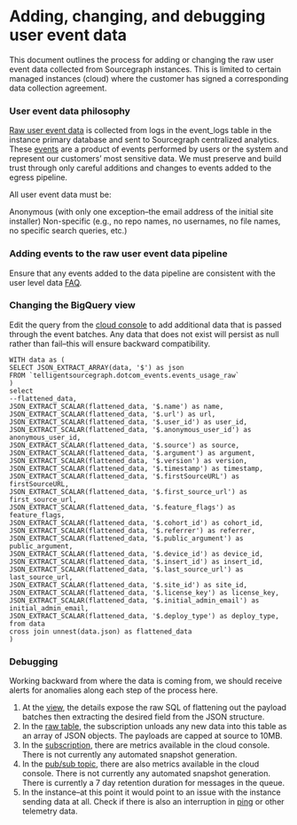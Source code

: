 # Adding, changing, and debugging user event data

This document outlines the process for adding or changing the raw user event data collected from Sourcegraph instances. This is limited to certain managed instances (cloud) where the customer has signed a corresponding data collection agreement.

### User event data philosophy

[Raw user event data](https://docs.sourcegraph.com/dev/background-information/data-usage-pipeline) is collected from logs in the event_logs table in the instance primary database and sent to Sourcegraph centralized analytics. These [events](https://sourcegraph.sourcegraph.com/search?q=context:global+repo:%5Egithub%5C.com/sourcegraph/sourcegraph%24+file:internal/database/event_logs.go+Event+type:symbol+select:symbol.struct&patternType=standard) are a product of events performed by users or the system and represent our customers’ most sensitive data. We must preserve and build trust through only careful additions and changes to events added to the egress pipeline.

All user event data must be:

Anonymous (with only one exception–the email address of the initial site installer)
Non-specific (e.g., no repo names, no usernames, no file names, no specific search queries, etc.)

### Adding events to the raw user event data pipeline

Ensure that any events added to the data pipeline are consistent with the user level data [FAQ](https://docs.google.com/document/d/1vXHoMBnvI_SlOjft4Q1Zhb5ZoScS1IjZ4V1LSKgVxv8/edit#).

### Changing the BigQuery view

Edit the query from the [cloud console](https://console.cloud.google.com/bigquery?project=telligentsourcegraph&ws=!1m5!1m4!4m3!1stelligentsourcegraph!2sdotcom_events!3sevents_usage) to add additional data that is passed through the event batches. Any data that does not exist will persist as null rather than fail–this will ensure backward compatibility.

```(
WITH data as (
SELECT JSON_EXTRACT_ARRAY(data, '$') as json
FROM `telligentsourcegraph.dotcom_events.events_usage_raw`
)
select
--flattened_data,
JSON_EXTRACT_SCALAR(flattened_data, '$.name') as name,
JSON_EXTRACT_SCALAR(flattened_data, '$.url') as url,
JSON_EXTRACT_SCALAR(flattened_data, '$.user_id') as user_id,
JSON_EXTRACT_SCALAR(flattened_data, '$.anonymous_user_id') as anonymous_user_id,
JSON_EXTRACT_SCALAR(flattened_data, '$.source') as source,
JSON_EXTRACT_SCALAR(flattened_data, '$.argument') as argument,
JSON_EXTRACT_SCALAR(flattened_data, '$.version') as version,
JSON_EXTRACT_SCALAR(flattened_data, '$.timestamp') as timestamp,
JSON_EXTRACT_SCALAR(flattened_data, '$.firstSourceURL') as firstSourceURL,
JSON_EXTRACT_SCALAR(flattened_data, '$.first_source_url') as first_source_url,
JSON_EXTRACT_SCALAR(flattened_data, '$.feature_flags') as feature_flags,
JSON_EXTRACT_SCALAR(flattened_data, '$.cohort_id') as cohort_id,
JSON_EXTRACT_SCALAR(flattened_data, '$.referrer') as referrer,
JSON_EXTRACT_SCALAR(flattened_data, '$.public_argument') as public_argument,
JSON_EXTRACT_SCALAR(flattened_data, '$.device_id') as device_id,
JSON_EXTRACT_SCALAR(flattened_data, '$.insert_id') as insert_id,
JSON_EXTRACT_SCALAR(flattened_data, '$.last_source_url') as last_source_url,
JSON_EXTRACT_SCALAR(flattened_data, '$.site_id') as site_id,
JSON_EXTRACT_SCALAR(flattened_data, '$.license_key') as license_key,
JSON_EXTRACT_SCALAR(flattened_data, '$.initial_admin_email') as initial_admin_email,
JSON_EXTRACT_SCALAR(flattened_data, '$.deploy_type') as deploy_type,
from data
cross join unnest(data.json) as flattened_data
)
```

### Debugging

Working backward from where the data is coming from, we should receive alerts for anomalies along each step of the process here.
1. At the [view](https://console.cloud.google.com/bigquery?project=telligentsourcegraph&ws=!1m5!1m4!4m3!1stelligentsourcegraph!2sdotcom_events!3sevents_usage), the details expose the raw SQL of flattening out the payload batches then extracting the desired field from the JSON structure.
2. In the [raw table](https://console.cloud.google.com/bigquery?project=telligentsourcegraph&ws=!1m5!1m4!4m3!1stelligentsourcegraph!2sdotcom_events!3sevents_usage_raw), the subscription unloads any new data into this table as an array of JSON objects. The payloads are capped at source to 10MB.
3. In the [subscription](https://console.cloud.google.com/cloudpubsub/subscription/detail/dotcom-events-usage?project=telligentsourcegraph), there are metrics available in the cloud console. There is not currently any automated snapshot generation.
4. In the [pub/sub topic](https://console.cloud.google.com/cloudpubsub/topic/detail/dotcom-events-usage?project=telligentsourcegraph), there are also metrics available in the cloud console. There is not currently any automated snapshot generation. There is currently a 7 day retention duration for messages in the queue.
5. In the instance–at this point it would point to an issue with the instance sending data at all. Check if there is also an interruption in [ping](https://docs.sourcegraph.com/dev/background-information/adding_ping_data) or other telemetry data.
